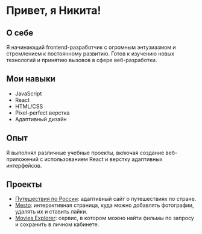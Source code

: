 # Привет, я Никита!

## О себе
Я начинающий frontend-разработчик с огромным энтузиазмом и стремлением к постоянному развитию. Готов к изучению новых технологий и принятию вызовов в сфере веб-разработки.

## Мои навыки
- JavaScript
- React
- HTML/CSS
- Pixel-perfect верстка
- Адаптивный дизайн

## Опыт
Я выполнял различные учебные проекты, включая создание веб-приложений с использованием React и верстку адаптивных интерфейсов.

## Проекты
- [Путешествия по России](https://github.com/zbgf/russian-travel): адаптивный сайт о путешествиях по стране.
- [Mesto](https://github.com/zbgf/react-mesto-api-full-gha): интерактивная страница, куда можно добавлять фотографии,
удалять их и ставить лайки.
- [Movies Explorer](https://github.com/zbgf/movies-explorer-frontend): сервис, в котором можно найти фильмы по запросу и
сохранить в личном кабинете.

